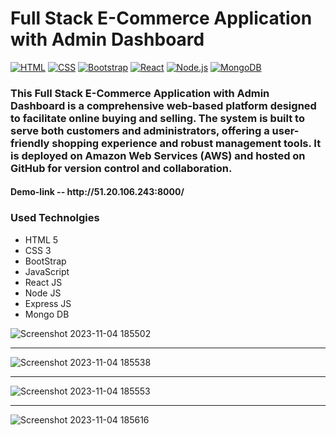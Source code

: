 # Full Stack E-Commerce Application with Admin Dashboard

[![HTML](https://img.shields.io/badge/HTML-5-orange)](https://developer.mozilla.org/en-US/docs/Web/HTML)
[![CSS](https://img.shields.io/badge/CSS-3-blue)](https://developer.mozilla.org/en-US/docs/Web/CSS)
[![Bootstrap](https://img.shields.io/badge/Bootstrap-v5.5.0-purple)](https://getbootstrap.com/)
[![React](https://img.shields.io/badge/React-v17.0.2-blue)](https://reactjs.org/) 
[![Node.js](https://img.shields.io/badge/Node.js-v14.17.0-green)](https://nodejs.org/)
[![MongoDB](https://img.shields.io/badge/MongoDB-v4.4.6-brightgreen)](https://www.mongodb.com/)


<h3>
  This Full Stack E-Commerce Application with Admin Dashboard is a comprehensive web-based platform designed to facilitate online buying and selling.
  The system is built to serve both customers and administrators, offering a user-friendly shopping experience and robust management tools.
  It is deployed on Amazon Web Services (AWS) and hosted on GitHub for version control and collaboration.
</h3>

<h4>Demo-link -- http://51.20.106.243:8000/</h4>

<h3>Used Technolgies</h3>
<ul>
  <li>HTML 5</li>
<li>CSS 3</li>
<li>BootStrap</li>
<li>JavaScript</li>
<li>React JS</li>
<li>Node JS</li>
<li>Express JS</li>
<li>Mongo DB</li>
</ul>

![Screenshot 2023-11-04 185502](https://github.com/GowthamaViknesh/E-Commerce/assets/133188448/19fa412a-d140-48ae-bbdf-f8a5a06fd81d)

<hr/>


![Screenshot 2023-11-04 185538](https://github.com/GowthamaViknesh/E-Commerce/assets/133188448/a544b698-fdc2-468f-ba68-5bb9e562dbcf)

<hr/>


![Screenshot 2023-11-04 185553](https://github.com/GowthamaViknesh/E-Commerce/assets/133188448/b86b8be4-ca31-4211-b787-8f7d22a3f07a)

<hr/>


![Screenshot 2023-11-04 185616](https://github.com/GowthamaViknesh/E-Commerce/assets/133188448/0634f928-f152-43ca-a520-49a0ede9b331)
